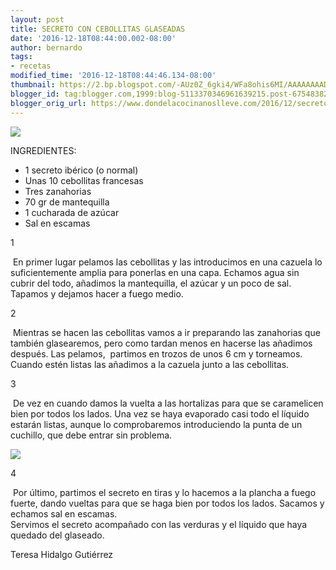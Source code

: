 ```yaml
---
layout: post
title: SECRETO CON CEBOLLITAS GLASEADAS
date: '2016-12-18T08:44:00.002-08:00'
author: bernardo
tags:
- recetas
modified_time: '2016-12-18T08:44:46.134-08:00'
thumbnail: https://2.bp.blogspot.com/-AUz0Z_6gki4/WFa8ohis6MI/AAAAAAAADPg/MNWT2rsBVVEilywGLbP8PL5Yh8pJ0Iw5QCLcB/s72-c/01.JPG
blogger_id: tag:blogger.com,1999:blog-5113370346961639215.post-6754838237737316469
blogger_orig_url: https://www.dondelacocinanoslleve.com/2016/12/secreto-con-cebollitas-glaseadas.html
---
```


![](https://2.bp.blogspot.com/-AUz0Z_6gki4/WFa8ohis6MI/AAAAAAAADPg/MNWT2rsBVVEilywGLbP8PL5Yh8pJ0Iw5QCLcB/s400/01.JPG)

  
INGREDIENTES:  

* 1 secreto ibérico (o normal)
* Unas 10 cebollitas francesas
* Tres zanahorias
* 70 gr de mantequilla
* 1 cucharada de azúcar
* Sal en escamas  

1

 En primer lugar pelamos las cebollitas y las introducimos en una cazuela lo suficientemente amplia para ponerlas en una capa. Echamos agua sin cubrir del todo, añadimos la mantequilla, el azúcar y un poco de sal. Tapamos y dejamos hacer a fuego medio.    

2

 Mientras se hacen las cebollitas vamos a ir preparando las zanahorias que también glasearemos, pero como tardan menos en hacerse las añadimos después. Las pelamos,  partimos en trozos de unos 6 cm y torneamos. Cuando estén listas las añadimos a la cazuela junto a las cebollitas.  

3

 De vez en cuando damos la vuelta a las hortalizas para que se caramelicen bien por todos los lados. Una vez se haya evaporado casi todo el líquido estarán listas, aunque lo comprobaremos introduciendo la punta de un cuchillo, que debe entrar sin problema.  

![](https://3.bp.blogspot.com/-57uPbuGCiOk/WFa8zP_vd3I/AAAAAAAADPk/gPzRKwlWb7kXBBFCFwkjMAne0yoJ28l0wCLcB/s320/02.JPG)

  

4

 Por último, partimos el secreto en tiras y lo hacemos a la plancha a fuego fuerte, dando vueltas para que se haga bien por todos los lados. Sacamos y echamos sal en escamas.  
Servimos el secreto acompañado con las verduras y el líquido que haya quedado del glaseado.  
  
Teresa Hidalgo Gutiérrez
